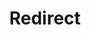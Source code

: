 ﻿---
layout: src/layouts/Redirect.astro
title: Redirect
redirect: https://yamldoc.liuyan.wang/docs/projects/variables/aws-account-variables
pubDate:  2023-01-01
navSearch: false
navSitemap: false
navMenu: false
---
